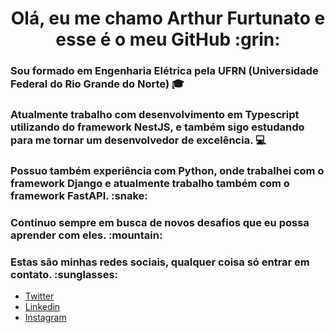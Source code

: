 <h1 align="center">Olá, eu me chamo Arthur Furtunato e esse é o meu GitHub :grin:</h1>

<h3>Sou formado em Engenharia Elétrica pela UFRN (Universidade Federal do Rio Grande do Norte) 🎓</h3>

<h3> 
  Atualmente trabalho com desenvolvimento em Typescript utilizando do framework NestJS,
  e também sigo estudando para me tornar um desenvolvedor de excelência. 💻 
</h3>

<h3>
  Possuo também experiência com Python, onde trabalhei com o framework Django e atualmente trabalho também com o framework FastAPI. :snake:
</h3>

<h3>Continuo sempre em busca de novos desafios que eu possa aprender com eles. :mountain:</h3>

<h3> Estas são minhas redes sociais, qualquer coisa só entrar em contato. :sunglasses: </h3>

- [Twitter](https://twitter.com/arthurv05)
- [Linkedin](https://www.linkedin.com/in/arthur-furtunato-4994a7208/)
- [Instagram](https://instagram.com/arthurv05)

